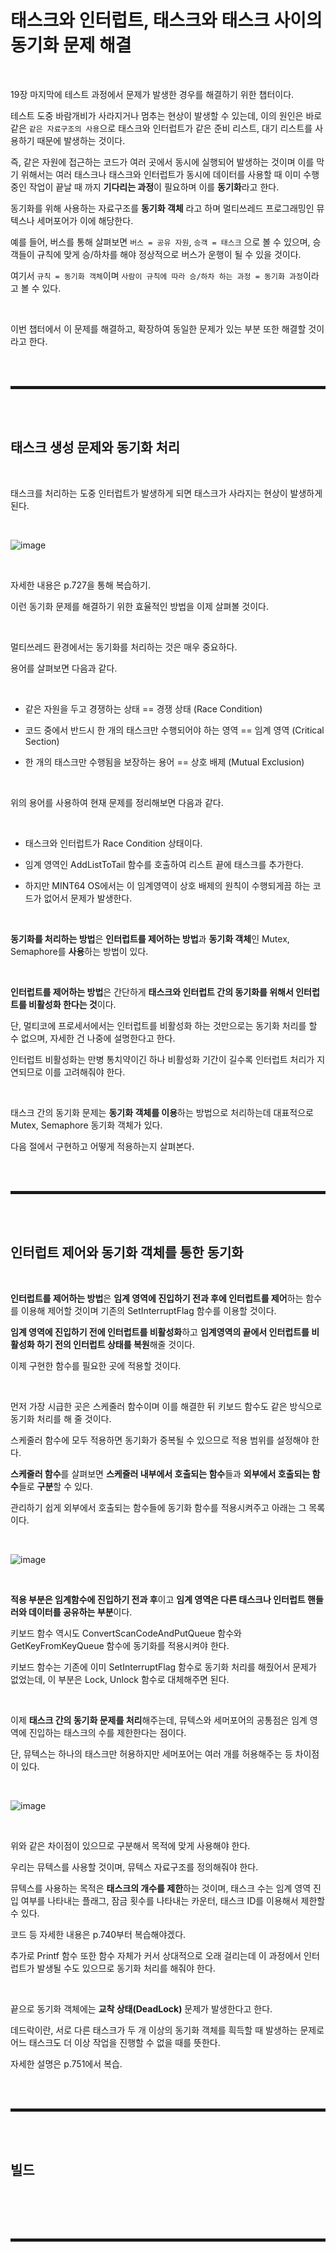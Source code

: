 # 태스크와 인터럽트, 태스크와 태스크 사이의 동기화 문제 해결

<br>

19장 마지막에 테스트 과정에서 문제가 발생한 경우를 해결하기 위한 챕터이다.

테스트 도중 바람개비가 사라지거나 멈추는 현상이 발생할 수 있는데, 이의 원인은 바로 같은 ```같은 자료구조의 사용```으로 태스크와 인터럽트가 같은 준비 리스트, 대기 리스트를 사용하기 때문에 발생하는 것이다.

즉, 같은 자원에 접근하는 코드가 여러 곳에서 동시에 실행되어 발생하는 것이며 이를 막기 위해서는 여러 태스크나 태스크와 인터럽트가 동시에 데이터를 사용할 때 이미 수행 중인 작업이 끝날 때 까지 **기다리는 과정**이 필요하며 이를 **동기화**라고 한다.

동기화를 위해 사용하는 자료구조를 **동기화 객체** 라고 하며 멀티쓰레드 프로그래밍인 뮤텍스나 세머포어가 이에 해당한다.

예를 들어, 버스를 통해 살펴보면 ```버스 = 공유 자원```, ```승객 = 태스크``` 으로 볼 수 있으며, 승객들이 규칙에 맞게 승/하차를 해야 정상적으로 버스가 운행이 될 수 있을 것이다.

여기서 ```규칙 = 동기화 객체```이며 ```사람이 규칙에 따라 승/하차 하는 과정 = 동기화 과정```이라고 볼 수 있다. 

<br>

이번 챕터에서 이 문제를 해결하고, 확장하여 동일한 문제가 있는 부분 또한 해결할 것이라고 한다.

<br><br>
<hr style="border: 2px solid;">
<br><br>

## 태스크 생성 문제와 동기화 처리

<br>

태스크를 처리하는 도중 인터럽트가 발생하게 되면 태스크가 사라지는 현상이 발생하게 된다.

<br>

![image](https://user-images.githubusercontent.com/52172169/203236350-7b7ef5c7-7efa-44f6-9716-d3866afa3906.png)

<br>

자세한 내용은 p.727을 통해 복습하기.

이런 동기화 문제를 해결하기 위한 효율적인 방법을 이제 살펴볼 것이다.

<br>

멀티쓰레드 환경에서는 동기화를 처리하는 것은 매우 중요하다.

용어를 살펴보면 다음과 같다.

<br>

+ 같은 자원을 두고 경쟁하는 상태 == 경쟁 상태 (Race Condition)
 
+ 코드 중에서 반드시 한 개의 태스크만 수행되어야 하는 영역 == 임계 영역 (Critical Section)
 
+ 한 개의 태스크만 수행됨을 보장하는 용어 == 상호 배제 (Mutual Exclusion)

<br>

위의 용어를 사용하여 현재 문제를 정리해보면 다음과 같다.

<br>

+ 태스크와 인터럽트가 Race Condition 상태이다.

+ 임계 영역인 AddListToTail 함수를 호출하여 리스트 끝에 태스크를 추가한다.

+ 하지만 MINT64 OS에서는 이 임계영역이 상호 배제의 원칙이 수행되게끔 하는 코드가 없어서 문제가 발생한다.

<br>

**동기화를 처리하는 방법**은 **인터럽트를 제어하는 방법**과 **동기화 객체**인 Mutex, Semaphore를 **사용**하는 방법이 있다.

<br>

**인터럽트를 제어하는 방법**은 간단하게 **태스크와 인터럽트 간의 동기화를 위해서 인터럽트를 비활성화 한다는 것**이다.

단, 멀티코에 프로세서에서는 인터럽트를 비활성화 하는 것만으로는 동기화 처리를 할 수 없으며, 자세한 건 나중에 설명한다고 한다.

인터럽트 비활성화는 만병 통치약이긴 하나 비활성화 기간이 길수록 인터럽트 처리가 지연되므로 이를 고려해줘야 한다.

<br>

태스크 간의 동기화 문제는 **동기화 객체를 이용**하는 방법으로 처리하는데 대표적으로 Mutex, Semaphore 동기화 객체가 있다.

다음 절에서 구현하고 어떻게 적용하는지 살펴본다.

<br><br>
<hr style="border: 2px solid;">
<br><br>

## 인터럽트 제어와 동기화 객체를 통한 동기화

<br>

**인터럽트를 제어하는 방법**은 **임계 영역에 진입하기 전과 후에 인터럽트를 제어**하는 함수를 이용해 제어할 것이며 기존의 SetInterruptFlag 함수를 이용할 것이다.

**임계 영역에 진입하기 전에 인터럽트를 비활성화**하고 **임계영역의 끝에서 인터럽트를 비활성화 하기 전의 인터럽트 상태를 복원**해줄 것이다.

이제 구현한 함수를 필요한 곳에 적용할 것이다.

<br>

먼저 가장 시급한 곳은 스케줄러 함수이며 이를 해결한 뒤 키보드 함수도 같은 방식으로 동기화 처리를 해 줄 것이다.

스케줄러 함수에 모두 적용하면 동기화가 중복될 수 있으므로 적용 범위를 설정해야 한다.

**스케줄러 함수**를 살펴보면 **스케줄러 내부에서 호출되는 함수**들과 **외부에서 호출되는 함수**들로 **구분**할 수 있다.

관리하기 쉽게 외부에서 호출되는 함수들에 동기화 함수를 적용시켜주고 아래는 그 목록이다.

<br>

![image](https://user-images.githubusercontent.com/52172169/203241997-efb5fc94-5faa-4df0-a360-85432af37e92.png)

<br>

**적용 부분은 임계함수에 진입하기 전과 후**이고 **임계 영역은 다른 태스크나 인터럽트 핸들러와 데이터를 공유하는 부분**이다.

키보드 함수 역시도 ConvertScanCodeAndPutQueue 함수와 GetKeyFromKeyQueue 함수에 동기화를 적용시켜야 한다.

키보드 함수는 기존에 이미 SetInterruptFlag 함수로 동기화 처리를 해줬어서 문제가 없었는데, 이 부분은 Lock, Unlock 함수로 대체해주면 된다.

<br>

이제 **태스크 간의 동기화 문제를 처리**해주는데, 뮤텍스와 세머포어의 공통점은 임계 영역에 진입하는 태스크의 수를 제한한다는 점이다.

단, 뮤텍스는 하나의 태스크만 허용하지만 세머포어는 여러 개를 허용해주는 등 차이점이 있다.

<br>

![image](https://user-images.githubusercontent.com/52172169/203245681-6a16605c-de9e-4db6-bd65-89a95761b24d.png)

<br>

위와 같은 차이점이 있으므로 구분해서 목적에 맞게 사용해야 한다.

우리는 뮤텍스를 사용할 것이며, 뮤텍스 자료구조를 정의해줘야 한다.

뮤텍스를 사용하는 목적은 **태스크의 개수를 제한**하는 것이며, 태스크 수는 임계 영역 진입 여부를 나타내는 플래그, 잠금 횟수를 나타내는 카운터, 태스크 ID를 이용해서 제한할 수 있다.

코드 등 자세한 내용은 p.740부터 복습해야겠다.

추가로 Printf 함수 또한 함수 자체가 커서 상대적으로 오래 걸리는데 이 과정에서 인터럽트가 발생될 수도 있으므로 동기화 처리를 해줘야 한다.

<br>

끝으로 동기화 객체에는 **교착 상태(DeadLock)** 문제가 발생한다고 한다.

데드락이란, 서로 다른 태스크가 두 개 이상의 동기화 객체를 흭득할 때 발생하는 문제로 어느 태스크도 더 이상 작업을 진행할 수 없을 때를 뜻한다.

자세한 설명은 p.751에서 복습.

<br><br>
<hr style="border: 2px solid;">
<br><br>

## 빌드

<br>



<br><br>
<hr style="border: 2px solid;">
<br><br>
